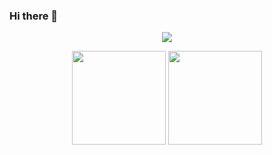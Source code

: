 ### Hi there 👋

<!--
**mammadlinurlan/mammadlinurlan** is a ✨ _special_ ✨ repository because its `README.md` (this file) appears on your GitHub profile.

Here are some ideas to get you started:

- 🔭 I’m currently working on ...
- 🌱 I’m currently learning ...
- 👯 I’m looking to collaborate on ...
- 🤔 I’m looking for help with ...
- 💬 Ask me about ...
- 📫 How to reach me: ...
- 😄 Pronouns: ...
- ⚡ Fun fact: ...
-->

<p align="center">
	<a href="https://spotify-github-profile.vercel.app/api/view?uid=21bfyupy2433uqzykgh3ez4mq&redirect=true">
		<img src="https://spotify-github-profile.vercel.app/api/view?uid=21bfyupy2433uqzykgh3ez4mq&cover_image=true&theme=default&show_offline=false&background_color=121212&bar_color=53b14f&bar_color_cover=false" />
	</a>
</p>

<p align="center">
		<img height="150" src="https://github-readme-stats.vercel.app/api?username=agilatakishiyev&show_icons=true&count_private=true&theme=algolia">
		<img height="150" src="https://github-readme-stats.vercel.app/api/top-langs/?username=agilatakishiyev&layout=compact&theme=algolia&card_width=380">
</p>
